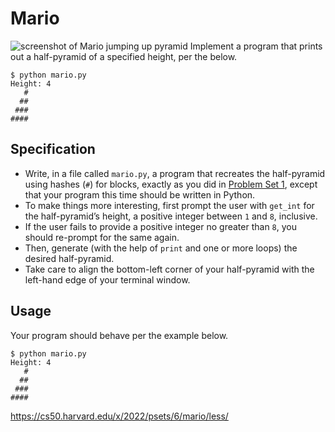 # Mario

![screenshot of Mario jumping up pyramid](https://cs50.harvard.edu/x/2022/psets/6/mario/less/pyramid.png)
Implement a program that prints out a half-pyramid of a specified height, per the below.
 ```
 $ python mario.py
 Height: 4
    #
   ##
  ###
 ####
```

## Specification

- Write, in a file called `mario.py`, a program that recreates the half-pyramid using hashes (`#`) for blocks, exactly as you did in [Problem Set 1](https://cs50.harvard.edu/x/2022/psets/1/), except that your program this time should be written in Python.
- To make things more interesting, first prompt the user with `get_int` for the half-pyramid’s height, a positive integer between `1` and `8`, inclusive.
- If the user fails to provide a positive integer no greater than `8`, you should re-prompt for the same again.
- Then, generate (with the help of `print` and one or more loops) the desired half-pyramid.
- Take care to align the bottom-left corner of your half-pyramid with the left-hand edge of your terminal window.


## Usage

Your program should behave per the example below.
```
$ python mario.py
Height: 4
   #
  ##
 ###
####
```

https://cs50.harvard.edu/x/2022/psets/6/mario/less/
